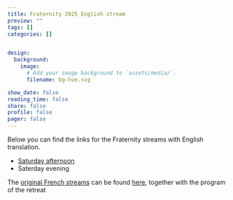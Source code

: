 ```yaml
---
title: Fraternity 2025 English stream
preview: ""
tags: []
categories: []


design:
  background:
    image:
      # Add your image background to `assets/media/`.
      filename: bg-hue.svg

show_date: false
reading_time: false
share: false
profile: false
pager: false
---
```


Below you can find the links for the Fraternity streams with English translation.

  - [Saturday afternoon](https://youtube.com/live/kzubS2y-F74?feature=share)
  - Saterday evening
  
The [original French streams](https://emmanuel.info/retraite-de-fraternite-2025) can be found [here](https://emmanuel.info/retraite-de-fraternite-2025), together with the program of the retreat